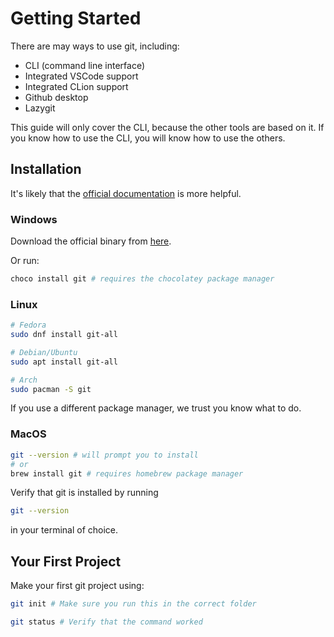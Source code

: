 # Getting Started

There are may ways to use git, including:

-   CLI (command line interface)
-   Integrated VSCode support
-   Integrated CLion support
-   Github desktop
-   Lazygit

This guide will only cover the CLI, because the other tools are based on it. If you know how to use the CLI, you will know how to use the others.

## Installation

It's likely that the [official documentation](https://git-scm.com/book/en/v2/Getting-Started-Installing-Git) is more helpful.

### Windows

Download the official binary from [here](https://git-scm.com/download/win).

Or run:

```sh
choco install git # requires the chocolatey package manager
```

### Linux

```sh
# Fedora
sudo dnf install git-all

# Debian/Ubuntu
sudo apt install git-all

# Arch
sudo pacman -S git
```

If you use a different package manager, we trust you know what to do.

### MacOS

```sh
git --version # will prompt you to install
# or
brew install git # requires homebrew package manager
```

Verify that git is installed by running

```sh
git --version
```

in your terminal of choice.

## Your First Project

Make your first git project using:

```sh
git init # Make sure you run this in the correct folder

git status # Verify that the command worked
```
